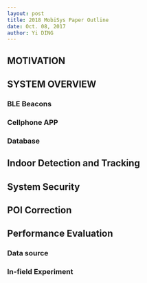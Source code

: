 ```yaml
--- 
layout: post
title: 2018 MobiSys Paper Outline
date: Oct. 08, 2017
author: Yi DING
---
```


[comment]: # (This is the outline for the 2018 MobiSys paper)

## MOTIVATION
### 

## SYSTEM OVERVIEW
### BLE Beacons
### Cellphone APP
### Database

## Indoor Detection and Tracking

## System Security

## POI Correction

## Performance Evaluation
### Data source
### In-field Experiment

